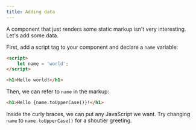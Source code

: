 ```yaml
---
title: Adding data
---
```


A component that just renders some static markup isn't very interesting. Let's add some data.

First, add a script tag to your component and declare a `name` variable:

```html
<script>
	let name = 'world';
</script>

<h1>Hello world!</h1>
```

Then, we can refer to `name` in the markup:

```html
<h1>Hello {name.toUpperCase()}!</h1>
```

Inside the curly braces, we can put any JavaScript we want. Try changing `name` to `name.toUpperCase()` for a shoutier greeting.
